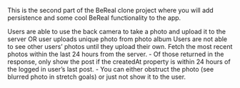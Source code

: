 This is the second part of the BeReal clone project where you will add persistence and some cool BeReal functionality to the app.

Users are able to use the back camera to take a photo and upload it to the server OR user uploads unique photo from photo album
Users are not able to see other users’ photos until they upload their own.
Fetch the most recent photos within the last 24 hours from the server. - 
Of those returned in the response, only show the post if the createdAt property is within 24 hours of the logged in user’s last post. - 
You can either obstruct the photo (see blurred photo in stretch goals) or just not show it to the user.
